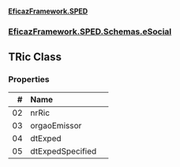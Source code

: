 #### [EficazFramework.SPED](EficazFrameworkSPED.md 'EficazFramework SPED')
### [EficazFramework.SPED.Schemas.eSocial](EficazFramework.SPED.Schemas.eSocial.md 'EficazFramework.SPED.Schemas.eSocial')

## TRic Class
### Properties

| # | Name | |
| ---: | :--- | :--- |
| 02 | nrRic |  |
| 03 | orgaoEmissor |  |
| 04 | dtExped |  |
| 05 | dtExpedSpecified |  |
